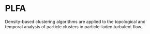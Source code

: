 # PLFA
Density-based clustering algorithms are applied to the topological and temporal analysis of particle clusters in particle-laden turbulent flow.

